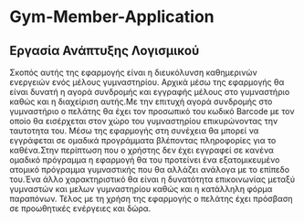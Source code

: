 # Gym-Member-Application
Εργασία Ανάπτυξης Λογισμικού
----------
Σκοπός αυτής της εφαρμογής είναι η διευκόλυνση καθημερινών ενεργειών ενός μέλους
γυμναστηρίου. Αρχικά μέσω της εφαρμογής θα είναι δυνατή η αγορά συνδρομής και
εγγραφής μέλους στο γυμναστήριο καθώς και η διαχείριση αυτής.Με την επιτυχή αγορά
συνδρομής στο γυμναστήριο ο πελάτης θα έχει τον προσωπικό του κωδικό Barcode με τον
οποίο θα εισέρχεται στον χώρο του γυμναστηρίου επικυρώνοντας την ταυτοτητα του.
Μέσω της εφαρμογής στη συνέχεια θα μπορεί να εγγράφεται σε ομαδικά προγράμματα
βλέποντας πληροφορίες για το καθένα.Στην περίπτωση που ο χρήστης δεν έχει εγγραφεί
σε κανένα ομαδικό πρόγραμμα η εφαρμογή θα του προτείνει ένα εξατομικευμένο ατομικό
πρόγραμμα γυμναστικής που θα αλλάζει ανάλογα με το επίπεδο του.Ένα άλλο
χαρακτηριστικό θα είναι η δυνατότητα επικοινωνίας μεταξύ γυμναστών και μελων
γυμναστηρίου καθώς και η κατάλληλη φόρμα παραπόνων. Τέλος με τη χρήση της
εφαρμογής ο πελάτης έχει πρόσβαση σε προωθητικές ενέργειες και δώρα.

